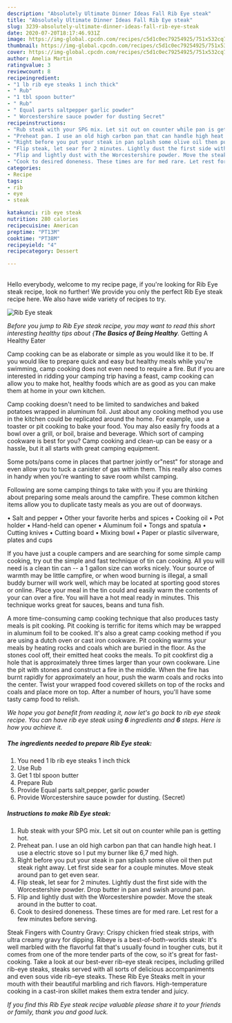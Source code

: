 ```yaml
---
description: "Absolutely Ultimate Dinner Ideas Fall Rib Eye steak"
title: "Absolutely Ultimate Dinner Ideas Fall Rib Eye steak"
slug: 3239-absolutely-ultimate-dinner-ideas-fall-rib-eye-steak
date: 2020-07-20T18:17:46.931Z
image: https://img-global.cpcdn.com/recipes/c5d1c0ec79254925/751x532cq70/rib-eye-steak-recipe-main-photo.jpg
thumbnail: https://img-global.cpcdn.com/recipes/c5d1c0ec79254925/751x532cq70/rib-eye-steak-recipe-main-photo.jpg
cover: https://img-global.cpcdn.com/recipes/c5d1c0ec79254925/751x532cq70/rib-eye-steak-recipe-main-photo.jpg
author: Amelia Martin
ratingvalue: 3
reviewcount: 8
recipeingredient:
- "1 lb rib eye steaks 1 inch thick"
- " Rub"
- "1 tbl spoon butter"
- " Rub"
- " Equal parts saltpepper garlic powder"
- " Worcestershire sauce powder for dusting Secret"
recipeinstructions:
- "Rub steak with your SPG mix. Let sit out on counter while pan is getting hot."
- "Preheat pan. I use an old high carbon pan that can handle high heat. I use a electric stove so I put my burner like 6,7 med high."
- "Right before you put your steak in pan splash some olive oil then put steak right away. Let first side sear for a couple minutes. Move steak around pan to get even sear."
- "Flip steak, let sear for 2 minutes. Lightly dust the first side with the Worcestershire powder. Drop butter in pan and swish around pan."
- "Flip and lightly dust with the Worcestershire powder. Move the steak around in the butter to coat."
- "Cook to desired doneness. These times are for med rare. Let rest for a few minutes before serving."
categories:
- Recipe
tags:
- rib
- eye
- steak

katakunci: rib eye steak 
nutrition: 280 calories
recipecuisine: American
preptime: "PT13M"
cooktime: "PT38M"
recipeyield: "4"
recipecategory: Dessert

---
```

<br>
Hello everybody, welcome to my recipe page, if you're looking for Rib Eye steak recipe, look no further! We provide you only the perfect Rib Eye steak recipe here. We also have wide variety of recipes to try.
<br>


![Rib Eye steak](https://img-global.cpcdn.com/recipes/c5d1c0ec79254925/751x532cq70/rib-eye-steak-recipe-main-photo.jpg)

<i>Before you jump to Rib Eye steak recipe, you may want to read this short interesting healthy tips about {<strong>The Basics of Being Healthy</strong>.</i>
Getting A Healthy Eater

    
Camp cooking can be as elaborate or simple as you would like it to be. If you would like to prepare quick and easy but healthy meals while you're swimming, camp cooking does not even need to require a fire. But if you are interested in ridding your camping trip having a feast, camp cooking can allow you to make hot, healthy foods which are as good as you can make them at home in your own kitchen.

Camp cooking doesn't need to be limited to sandwiches and baked potatoes wrapped in aluminum foil.  Just about any cooking method you use in the kitchen could be replicated around the home. For example, use a toaster or pit cooking to bake your food. You may also easily fry foods at a bowl over a grill, or boil, braise and beverage. Which sort of camping cookware is best for you? Camp cooking and clean-up can be easy or a hassle, but it all starts with great camping equipment.

Some pots/pans come in places that partner jointly or"nest" for storage and even allow you to tuck a canister of gas within them. This really also comes in handy when you're wanting to save room whilst camping.

Following are some camping things to take with you if you are thinking about preparing some meals around the campfire. These common kitchen items allow you to duplicate tasty meals as you are out of doorways.

• Salt and pepper
• Other your favorite herbs and spices
• Cooking oil
• Pot holder
• Hand-held can opener
• Aluminum foil
• Tongs and spatula
• Cutting knives
• Cutting board
• Mixing bowl
• Paper or plastic silverware, plates and cups

If you have just a couple campers and are searching for some simple camp cooking, try out the simple and fast technique of tin can cooking. All you will need is a clean tin can -- a 1 gallon size can works nicely. Your source of warmth may be little campfire, or when wood burning is illegal, a small buddy burner will work well, which may be located at sporting good stores or online. Place your meal in the tin could and easily warm the contents of your can over a fire. You will have a hot meal ready in minutes.  This technique works great for sauces, beans and tuna fish.

A more time-consuming camp cooking technique that also produces tasty meals is pit cooking. Pit cooking is terrific for items which may be wrapped in aluminum foil to be cooked.  It's also a great camp cooking method if you are using a dutch oven or cast iron cookware. Pit cooking warms your meals by heating rocks and coals which are buried in the floor. As the stones cool off, their emitted heat cooks the meals. To pit cookfirst dig a hole that is approximately three times larger than your own cookware. Line the pit with stones and construct a fire in the middle. When the fire has burnt rapidly for approximately an hour, push the warm coals and rocks into the center. Twist your wrapped food covered skillets on top of the rocks and coals and place more on top. After a number of hours, you'll have some tasty camp food to relish.


<i>We hope you got benefit from reading it, now let's go back to rib eye steak recipe. You can have rib eye steak using <strong>6</strong> ingredients and <strong>6</strong> steps. Here is how you achieve it.
</i>

##### The ingredients needed to prepare Rib Eye steak:

1. You need 1 lb rib eye steaks 1 inch thick
1. Use  Rub
1. Get 1 tbl spoon butter
1. Prepare  Rub
1. Provide  Equal parts salt,pepper, garlic powder
1. Provide  Worcestershire sauce powder for dusting. (Secret)


##### Instructions to make Rib Eye steak:

1. Rub steak with your SPG mix. Let sit out on counter while pan is getting hot.
1. Preheat pan. I use an old high carbon pan that can handle high heat. I use a electric stove so I put my burner like 6,7 med high.
1. Right before you put your steak in pan splash some olive oil then put steak right away. Let first side sear for a couple minutes. Move steak around pan to get even sear.
1. Flip steak, let sear for 2 minutes. Lightly dust the first side with the Worcestershire powder. Drop butter in pan and swish around pan.
1. Flip and lightly dust with the Worcestershire powder. Move the steak around in the butter to coat.
1. Cook to desired doneness. These times are for med rare. Let rest for a few minutes before serving.


Steak Fingers with Country Gravy: Crispy chicken fried steak strips, with ultra creamy gravy for dipping. Ribeye is a best-of-both-worlds steak: It&#39;s well marbled with the flavorful fat that&#39;s usually found in tougher cuts, but it comes from one of the more tender parts of the cow, so it&#39;s great for fast-cooking. Take a look at our best-ever rib-eye steak recipes, including grilled rib-eye steaks, steaks served with all sorts of delicious accompaniments and even sous vide rib-eye steaks. These Rib Eye Steaks melt in your mouth with their beautiful marbling and rich flavors. High-temperature cooking in a cast-iron skillet makes them extra tender and juicy. 

<i>If you find this Rib Eye steak recipe valuable please share it to your friends or family, thank you and good luck.</i>
